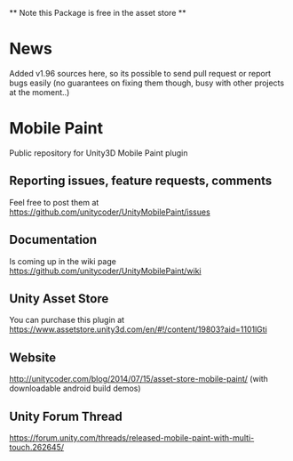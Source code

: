 ** Note this Package is free in the asset store **

# News
Added v1.96 sources here, so its possible to send pull request or report bugs easily (no guarantees on fixing them though, busy with other projects at the moment..)

# Mobile Paint
Public repository for Unity3D Mobile Paint plugin

## Reporting issues, feature requests, comments
Feel free to post them at
https://github.com/unitycoder/UnityMobilePaint/issues

## Documentation
Is coming up in the wiki page
https://github.com/unitycoder/UnityMobilePaint/wiki

## Unity Asset Store
You can purchase this plugin at
https://www.assetstore.unity3d.com/en/#!/content/19803?aid=1101lGti

## Website
http://unitycoder.com/blog/2014/07/15/asset-store-mobile-paint/
(with downloadable android build demos)

## Unity Forum Thread
https://forum.unity.com/threads/released-mobile-paint-with-multi-touch.262645/
